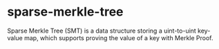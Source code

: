 # sparse-merkle-tree
Sparse Merkle Tree (SMT) is a data structure storing a uint-to-uint key-value map, which supports proving the value of a key with Merkle Proof.
